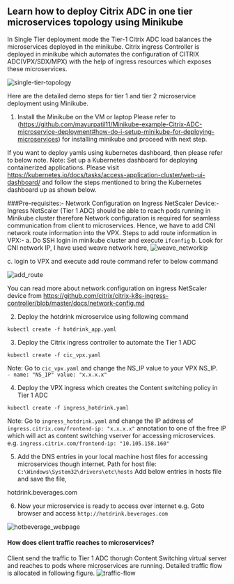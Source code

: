 ## Learn how to deploy Citrix ADC in one tier microservices topology using Minikube
In Single Tier deployment mode the Tier-1 Citrix ADC load balances the microservices deployed in the minikube. Citrix ingress Controller is deployed in minikube which automates the configuration of CITRIX ADC(VPX/SDX/MPX) with the help of ingress resources which exposes these microservices.

![single-tier-topology](https://user-images.githubusercontent.com/42699135/53352427-bd6d5b80-3948-11e9-84f4-11568cd3b9e3.png)

Here are the detailed demo steps for tier 1 and tier 2 microservice deployment using Minikube.
1. Install the Minikube on the VM or laptop
Please refer to (https://github.com/mayurpatil11/Minikube-example-Citrix-ADC-microservice-deployment#how-do-i-setup-minikube-for-deploying-microservices) for installing minikube and proceed with next step.

If you want to deploy yamls using kubernetes dashboard, then please refer to below note.
Note:
Set up a Kubernetes dashboard for deploying containerized applications.
Please visit https://kubernetes.io/docs/tasks/access-application-cluster/web-ui-dashboard/ and follow the steps mentioned to bring the Kubernetes dashboard up as shown below.

###Pre-requisites:-
Network Configuration on Ingress NetScaler Device:-
Ingress NetScaler (Tier 1 ADC) should be able to reach pods running in Minikube cluster therefore Network configuration is required for seamless communication from client to microservices. Hence, we have to add CNI network route information into the VPX. 
Steps to add route information in VPX:-
a. Do SSH login in minikube cluster and execute ``ifconfig``
b. Look for CNI network IP, I have used weave network here,
![weave_networkip](https://user-images.githubusercontent.com/42699135/53314538-d9d7ac80-38e4-11e9-80ae-ba516a2058e5.PNG)

c. login to VPX and execute add route command refer to below command

![add_route](https://user-images.githubusercontent.com/42699135/53314608-4a7ec900-38e5-11e9-9778-58646935df58.PNG)

You can read more about network configuration on ingress NetScaler device from https://github.com/citrix/citrix-k8s-ingress-controller/blob/master/docs/network-config.md

2. Deploy the hotdrink microservice using following command
```
kubectl create -f hotdrink_app.yaml
```

3. Deploy the Citrix ingress controller to automate the Tier 1 ADC
```
kubectl create -f cic_vpx.yaml
```
Note:
Go to ``cic_vpx.yaml`` and change the NS_IP value to your VPX NS_IP.         
``- name: "NS_IP"
  value: "x.x.x.x"``
  
4. Deploy the VPX ingress which creates the Content switching policy in Tier 1 ADC
```
kubectl create -f ingress_hotdrink.yaml
```
Note: 
Go to ``ingress_hotdrink.yaml`` and change the IP address of ``ingress.citrix.com/frontend-ip: "x.x.x.x"`` annotation to one of the free IP which will act as content switching vserver for accessing microservices.
e.g. ``ingress.citrix.com/frontend-ip: "10.105.158.160"``

5. Add the DNS entries in your local machine host files for accessing microservices though internet.
Path for host file: ``C:\Windows\System32\drivers\etc\hosts``
Add below entries in hosts file and save the file,

<frontend-ip from ingress_vpx.yaml> hotdrink.beverages.com

6. Now your microservice is ready to access over internet
e.g. Goto browser and access ``http://hotdrink.beverages.com``

![hotbeverage_webpage](https://user-images.githubusercontent.com/42699135/50677394-987efb00-101f-11e9-87d1-6523b7fbe95a.png)

#### How does client traffic reaches to microservices?
Client send the traffic to Tier 1 ADC thorugh Content Switching virtual server and reaches to pods where microservices are running. Detailed traffic flow is allocated in following figure.
![traffic-flow](https://user-images.githubusercontent.com/42699135/53507041-2be32280-3add-11e9-9129-dc980cc2767a.PNG)

